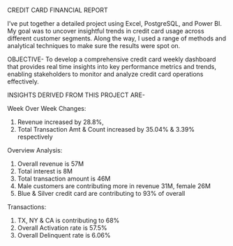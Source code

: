 CREDIT CARD FINANCIAL REPORT

I’ve put together a detailed project using Excel, PostgreSQL, and Power BI. My goal was to uncover insightful trends in credit card usage across different customer segments. Along the way, I used a range of methods and analytical techniques to make sure the results were spot on.

OBJECTIVE- To develop a comprehensive credit card weekly dashboard that provides real time insights into key performance metrics and trends, enabling stakeholders to monitor and analyze credit card operations effectively.

INSIGHTS DERIVED FROM THIS PROJECT ARE- 

Week Over Week Changes:
1. Revenue increased by 28.8%,
2. Total Transaction Amt & Count increased by 35.04% & 3.39% respectively

Overview Analysis:
1. Overall revenue is 57M
2. Total interest is 8M
3. Total transaction amount is 46M
4. Male customers are contributing more in revenue 31M, female 26M
5. Blue & Silver credit card are contributing to 93% of overall

Transactions:
1. TX, NY & CA is contributing to 68%
2. Overall Activation rate is 57.5%
3. Overall Delinquent rate is 6.06%
